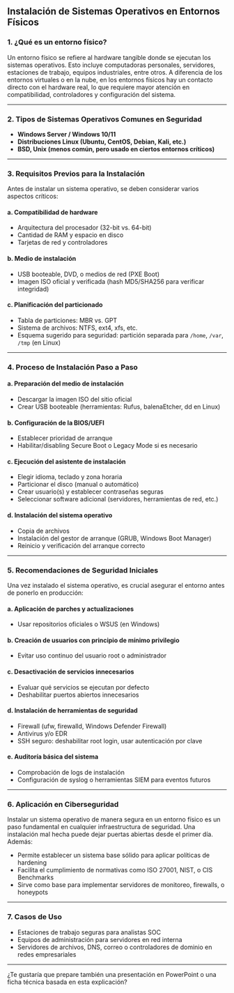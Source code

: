 ## **Instalación de Sistemas Operativos en Entornos Físicos**

### **1. ¿Qué es un entorno físico?**

Un entorno físico se refiere al hardware tangible donde se ejecutan los sistemas operativos. Esto incluye computadoras personales, servidores, estaciones de trabajo, equipos industriales, entre otros. A diferencia de los entornos virtuales o en la nube, en los entornos físicos hay un contacto directo con el hardware real, lo que requiere mayor atención en compatibilidad, controladores y configuración del sistema.

---

### **2. Tipos de Sistemas Operativos Comunes en Seguridad**

* **Windows Server / Windows 10/11**
* **Distribuciones Linux (Ubuntu, CentOS, Debian, Kali, etc.)**
* **BSD, Unix (menos común, pero usado en ciertos entornos críticos)**

---

### **3. Requisitos Previos para la Instalación**

Antes de instalar un sistema operativo, se deben considerar varios aspectos críticos:

#### a. **Compatibilidad de hardware**

* Arquitectura del procesador (32-bit vs. 64-bit)
* Cantidad de RAM y espacio en disco
* Tarjetas de red y controladores

#### b. **Medio de instalación**

* USB booteable, DVD, o medios de red (PXE Boot)
* Imagen ISO oficial y verificada (hash MD5/SHA256 para verificar integridad)

#### c. **Planificación del particionado**

* Tabla de particiones: MBR vs. GPT
* Sistema de archivos: NTFS, ext4, xfs, etc.
* Esquema sugerido para seguridad: partición separada para `/home`, `/var`, `/tmp` (en Linux)

---

### **4. Proceso de Instalación Paso a Paso**

#### a. **Preparación del medio de instalación**

* Descargar la imagen ISO del sitio oficial
* Crear USB booteable (herramientas: Rufus, balenaEtcher, dd en Linux)

#### b. **Configuración de la BIOS/UEFI**

* Establecer prioridad de arranque
* Habilitar/disabling Secure Boot o Legacy Mode si es necesario

#### c. **Ejecución del asistente de instalación**

* Elegir idioma, teclado y zona horaria
* Particionar el disco (manual o automático)
* Crear usuario(s) y establecer contraseñas seguras
* Seleccionar software adicional (servidores, herramientas de red, etc.)

#### d. **Instalación del sistema operativo**

* Copia de archivos
* Instalación del gestor de arranque (GRUB, Windows Boot Manager)
* Reinicio y verificación del arranque correcto

---

### **5. Recomendaciones de Seguridad Iniciales**

Una vez instalado el sistema operativo, es crucial asegurar el entorno antes de ponerlo en producción:

#### a. **Aplicación de parches y actualizaciones**

* Usar repositorios oficiales o WSUS (en Windows)

#### b. **Creación de usuarios con principio de mínimo privilegio**

* Evitar uso continuo del usuario root o administrador

#### c. **Desactivación de servicios innecesarios**

* Evaluar qué servicios se ejecutan por defecto
* Deshabilitar puertos abiertos innecesarios

#### d. **Instalación de herramientas de seguridad**

* Firewall (ufw, firewalld, Windows Defender Firewall)
* Antivirus y/o EDR
* SSH seguro: deshabilitar root login, usar autenticación por clave

#### e. **Auditoría básica del sistema**

* Comprobación de logs de instalación
* Configuración de syslog o herramientas SIEM para eventos futuros

---

### **6. Aplicación en Ciberseguridad**

Instalar un sistema operativo de manera segura en un entorno físico es un paso fundamental en cualquier infraestructura de seguridad. Una instalación mal hecha puede dejar puertas abiertas desde el primer día. Además:

* Permite establecer un sistema base sólido para aplicar políticas de hardening
* Facilita el cumplimiento de normativas como ISO 27001, NIST, o CIS Benchmarks
* Sirve como base para implementar servidores de monitoreo, firewalls, o honeypots

---

### **7. Casos de Uso**

* Estaciones de trabajo seguras para analistas SOC
* Equipos de administración para servidores en red interna
* Servidores de archivos, DNS, correo o controladores de dominio en redes empresariales

---

¿Te gustaría que prepare también una presentación en PowerPoint o una ficha técnica basada en esta explicación?

